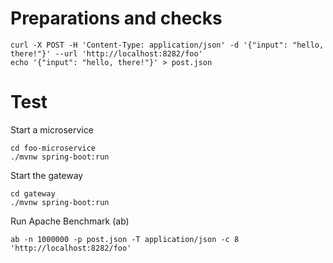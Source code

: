 # Preparations and checks
```
curl -X POST -H 'Content-Type: application/json' -d '{"input": "hello, there!"}' --url 'http://localhost:8282/foo'
echo '{"input": "hello, there!"}' > post.json
```

# Test

Start a microservice
```
cd foo-microservice
./mvnw spring-boot:run
```

Start the gateway
```
cd gateway
./mvnw spring-boot:run
```

Run Apache Benchmark (ab)
```
ab -n 1000000 -p post.json -T application/json -c 8 'http://localhost:8282/foo'
```
